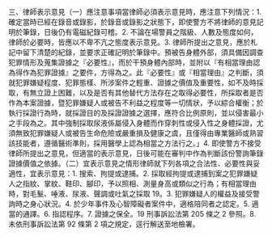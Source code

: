 三、律師表示意見（一）應注意事項當律師必須表示意見時，應注意下列情況：1. 確定當時已經在錄音或錄影，於錄音或錄影之狀態下，即使警方不將律師的意見記明於筆錄，日後仍有電磁紀錄可稽。2. 不論在場警員之階級、人數及態度如何，律師於必要時，皆應以不卑不亢之態度表示意見。3. 律師所提出之意見，應於札記中留下清楚的紀錄，並要求正確記明於筆錄中。預被告身體外部，須具備因調查犯罪情形及蒐集證據之『必要性』，而於干預身體內部時，並附以『有相當理由認為得作為犯罪證據』之要件，方得為之。此『必要性』或『相當理由』之判斷，須就犯罪嫌疑程度、犯罪態樣、所涉案件之輕重、證據之價值及重要性，如不及時採取，有無立證上困難，以及是否有其他替代方法存在之取得必要性，所採取者是否作為本案證據，暨犯罪嫌疑人或被告不利益之程度等一切情狀，予以綜合權衡；於執行採證行為時，就採證目的及採證證據之選擇，應符合比例原則，並以侵害最小之手段為之。其中強制採取尿液係屬侵入身體而作穿刺性或侵入性之身體採證，尤須無致犯罪嫌疑人或被告生命危險或嚴重損及健康之虞，且僅得由專業醫師或熟習該技能者，遵循醫術準則，採用醫學上認為相當之方法行之。」4. 即使警方不接受律師所提出之意見，但適當的表示意見，日後可能在審判中作為判斷該份警詢筆錄證據價值之依據。（二）宜表示意見之情形律師就下列各項之合法性、必要性與妥適性，宜表示意見：1. 搜索、拘提或逮捕。2. 採取經拘提或逮捕到案之犯罪嫌疑人之指紋、掌紋、鞋印、腳印，予以照相、測量身高或類似之行為；有相當理由時，對毛髮、唾液、尿液、聲調或吐氣之採取 19。3. 犯罪嫌疑人的權益及接受警詢時之身心狀況。4. 於少年事件及心智障礙者案件中，適格陪同者之認定。5. 適當的通譯。6. 指認程序。7. 證據之保全。19 刑事訴訟法第 205 條之 2 參照。8. 未依刑事訴訟法第 92 條第 2 項之規定，逕行解送至地檢署。